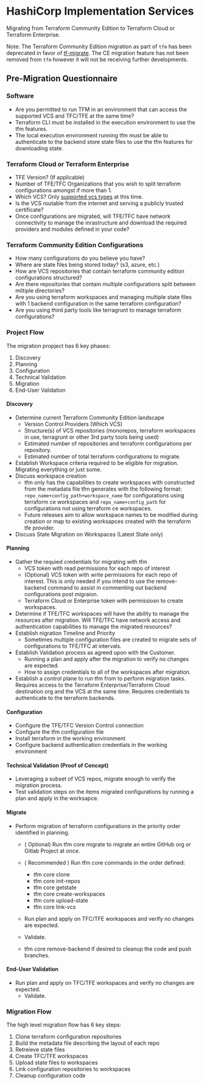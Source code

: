 # HashiCorp Implementation Services

Migrating from Terraform Community Edition to Terraform Cloud or Terraform Enterprise.

Note: The Terraform Community Edition migration as part of `tfm` has been deprecated in favor of [tf-migrate](https://developer.hashicorp.com/terraform/cloud-docs/migrate/tf-migrate). The CE migration feature has not been removed from `tfm` however it will not be receiving further developments.

## Pre-Migration Questionnaire

### Software

- Are you permitted to run TFM in an environment that can access the supported VCS and TFC/TFE at the same time?
- Terraform CLI must be installed in the execution environment to use the tfm features.
- The local execution environment running tfm must be able to authenticate to the backend store state files to use the tfm features for downloading state.

### Terraform Cloud or Terraform Enterprise

- TFE Version?  (If applicable)
- Number of TFE/TFC Organizations that you wish to split terraform configurations amongst if more than 1.
- Which VCS? Only [supported vcs types](../migration/supported-vcs.md) at this time.
- Is the VCS routable from the internet and serving a publicly trusted certificate?
- Once configurations are migrated, will TFE/TFC have network connectivity to manage the inrastructure and download the required providers and modules defined in your code?

### Terraform Community Edition Configurations

- How many configurations do you believe you have?
- Where are state files being stored today? (s3, azure, etc.)
- How are VCS repositories that contain terraform community edition configurations structured?
- Are there repositories that contain multiple configurations split between miltiple directories?
- Are you using terraform workspaces and managing multiple state files with 1 backend configuration in the same terraform configuration?
- Are you using third party tools like terragrunt to manage terraform configurations?

### Project Flow

The migration propject has 6 key phases:

1. Discovery
1. Planning
1. Configuration
1. Technical Validation
1. Migration
1. End-User Validation

#### Discovery

- Determine current Terraform Community Edition landscape
  - Version Control Providers (Which VCS)
  - Structure(s) of VCS repositories (monorepos, terraform workspaces in use, terragrunt or other 3rd party tools being used)
  - Estimated number of repositories and terraform configurations per repository.
  - Estimated number of total terraform configurations to migrate.
- Establish Workspace criteria required to be eligible for migration. Migrating everything or just some.
- Discuss workspace creation
  - tfm only has the capabilities to create workspaces with constructed from the metadata file tfm generates with the following format: `repo_name+config_path+workspace_name` for configurations using terraform ce workspaces and `repo_name+config_path` for configurations not using terraform ce workspaces.
  - Future releases aim to allow workspace names to be modified during creation or map to existing worksapces created with the terraform tfe provider.
- Discuss State Migration on Workspaces (Latest State only)

#### Planning

- Gather the requied credentials for migrating with tfm
  - VCS token with read permissions for each repo of interest
  - (Optional) VCS token with write permissions for each repo of interest. This is only needed if you intend to use the remove-backend command to assist in commenting out backend configurations post migraion.
  - Terraform Cloud or Enterprise token with permissiosn to create workspaces.
- Determine if TFE/TFC workspaces will have the ability to manage the resources after migration. Will TFE/TFC have network access and authentication capabilities to manage the migrated resources?
- Establish nigration Timeline and Priority
  - Sometimes multiple configuration files are created to migrate sets of configurations to TFE/TFC at intervals.
- Establish Validation process as agreed upon with the Customer.
  - Running a plan and apply after the migration to verify no changes are expected.
  - How to assign credentials to all of the workspaces after migration.
- Establish a control plane to run tfm from to perform migration tasks. Requires access to the Terraform Enterprise/Terraform Cloud destination org and the VCS at the same time. Requires credentials to authenticate to the terraform backends.

#### Configuration

- Configure the TFE/TFC Version Control connection
- Configure the tfm configuration file
- Install terraform in the working environment
- Configure backend authentication credentials in the working environment

#### Technical Validation (Proof of Concept)

- Leveraging a subset of VCS repos, migrate enough to verify the migration process.
- Test validation steps on the items migrated configurations by running a plan and apply in the worksapce.

#### Migrate

- Perform migration of terraform configurations in the priority order identified in planning.
  - ( Optional) Run tfm core migrate to migrate an entire GitHub org or Gitlab Project at once.
  - ( Recommended ) Run tfm core commands in the order defined:
    - tfm core clone
    - tfm core init-repos
    - tfm core getstate
    - tfm core create-workspaces
    - tfm core upload-state
    - tfm core link-vcs
  - Run plan and apply on TFC/TFE workspaces and verify no changes are expected.
  - Validate.

  - tfm core remove-backend if desired to cleanup the code and push branches.

#### End-User Validation

- Run plan and apply on TFC/TFE workspaces and verify no changes are expected.
  - Validate.

### Migration Flow

The high level migration flow has 6 key steps:

1. Clone terraform configuration repositories
2. Build the metadata file describing the layout of each repo
3. Retreieve state files
4. Create TFC/TFE workspaces
5. Upload state files to workspaces
6. Link configuration repositories to workspaces
7. Cleanup configuration code
